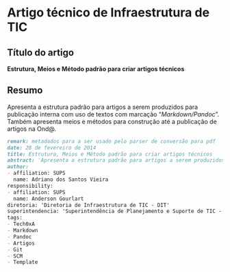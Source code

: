 # Artigo técnico de Infraestrutura de TIC 

## Título do artigo 

**Estrutura, Meios e Método padrão para criar artigos técnicos**

## Resumo
Apresenta a estrutura padrão para artigos a serem produzidos para publicação interna com uso de textos com marcação “*Markdown/Pandoc*”. Também apresenta meios e métodos para construção até a publicação de artigos na Ond@.

```markdown
remark: metadados para a ser usado pelo parser de conversão para pdf
date: 28 de fevereiro de 2014
title: Estrutura, Meios e Método padrão para criar artigos técnicos
abstract: 'Apresenta a estrutura padrão para artigos a serem produzidos para publicação interna com uso de textos com marcação “*Markdown/Pandoc*”. Também apresenta o método para construção até a publicação de artigos.'
author:
- affiliation: SUPS
  name: Adriano dos Santos Vieira
responsibility:
- affiliation: SUPS
  name: Anderson Gourlart
diretoria: 'Diretoria de Infraestrutura de TIC - DIT'
superintendencia: 'Superintendência de Planejamento e Suporte de TIC - SUPS'
tags:
- Tech0xA
- Markdown
- Pandoc
- Artigos
- Git
- SCM
- Template
```